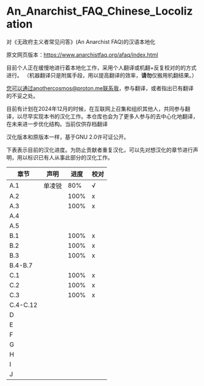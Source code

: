 # An_Anarchist_FAQ_Chinese_Locolization

对《无政府主义者常见问答》(An Anarchist FAQ)的汉语本地化

原文网页版本：https://www.anarchistfaq.org/afaq/index.html

目前个人正在缓慢地进行着本地化工作，采用个人翻译或机翻+反复校对的的方式进行。
（机器翻译只是附属手段，用以提高翻译的效率，**请勿**仅搬用机翻结果。）

您可以通过anothercosmos@proton.me联系我，参与翻译，或者指出已有翻译的不妥之处。

目前有计划在2024年12月的时候，在互联网上召集和组织其他人，共同参与翻译，以尽早实现本书的汉化工作。本仓库也会为了更多人参与的去中心化地翻译，在未来进一步优化结构。当前仅供存档翻译

汉化版本和原版本一样，基于GNU 2.0许可证公开。

下表表示目前的汉化进度。为防止贡献者重复汉化，可以先对想汉化的章节进行声明，用以标识已有人从事此部分的汉化工作。

| 章节  | 声明  | 进度  | 校对  |
| --- | --- | --- | --- |
| A.1 | 单凌锐 | 80% | √   |
| A.2 |     | 100% | x   |
| A.3 |     | 100% | x   |
| A.4 |     |     |     |
| A.5 |     |     |     |
| B.1 |     | 100% | x   |
| B.2 |     | 100% | x   |
| B.3 |     | 100% | x   |
| B.4-B.7 |     |     |     |
| C.1 |     | 100% | x   |
| C.2 |     | 100% | x   |
| C.3 |     | 100% | x   |
| C.4-C.12 |     |     |     |
| D   |     |     |     |
| E   |     |     |     |
| F   |     |     |     |
| G   |     |     |     |
| H   |     |     |     |
| I   |     |     |     |
| J   |     |     |     |
